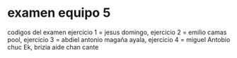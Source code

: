 # examen equipo 5
codigos del examen 
ejercicio 1 = jesus domingo,
ejercicio 2 = emilio camas pool,
ejercicio 3 = abdiel antonio magaña ayala,
ejercicio 4 = miguel Antobio chuc Ek, brizia aide chan cante
